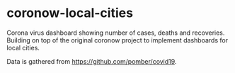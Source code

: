 # coronow-local-cities
Corona virus dashboard showing number of cases, deaths and recoveries. Building on top of the original coronow project to implement dashboards for local cities.

Data is gathered from https://github.com/pomber/covid19.
